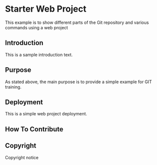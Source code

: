 # Starter Web Project
This example is to show different parts of the Git repository and various commands using a web project

## Introduction

This is a sample introduction text.

## Purpose

As stated above, the main purpose is to provide a simple example for GIT training.

## Deployment

This is a simple web project deployment.

## How To Contribute

## Copyright
Copyright notice
